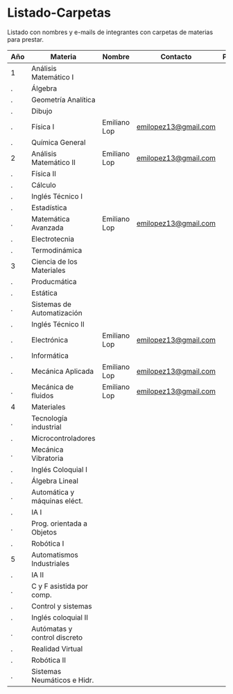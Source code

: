 # Listado-Carpetas
Listado con nombres y e-mails de integrantes con carpetas de materias para prestar.

| Año | Materia                      |    Nombre   |           Contacto           | Préstamo |
|-----|------------------------------|-------------|------------------------------|----------|
| 1   | Análisis Matemático I        |             |                              |          |
| .   | Álgebra                      |             |                              |          |
| .   | Geometría Analítica          |             |                              |          |
| .   | Dibujo                       |             |                              |          |
| .   | Física I                     |Emiliano Lop | emilopez13@gmail.com         |          |
| .   | Química General              |             |                              |          |
| 2   | Análisis Matemático II       |Emiliano Lop | emilopez13@gmail.com         |          |
| .   | Física II                    |             |                              |          |
| .   | Cálculo                      |             |                              |          |
| .   | Inglés Técnico I             |             |                              |          |
| .   | Estadística                  |             |                              |          |
| .   | Matemática Avanzada          |Emiliano Lop |emilopez13@gmail.com          |          |
| .   | Electrotecnia                |             |                              |          |
| .   | Termodinámica                |             |                              |          |
| 3   | Ciencia de los Materiales    |             |                              |          |
| .   | Producmática                 |             |                              |          |
| .   | Estática                     |             |                              |          |
| .   | Sistemas de Automatización   |             |                              |          |
| .   | Inglés Técnico II            |             |                              |          |
| .   | Electrónica                  |Emiliano Lop |  emilopez13@gmail.com        |          |
| .   | Informática                  |             |                              |          |
| .   | Mecánica Aplicada            |Emiliano Lop | emilopez13@gmail.com         |          |
| .   | Mecánica de fluidos          |Emiliano Lop |  emilopez13@gmail.com        |          |
| 4   | Materiales                   |             |                              |          |
| .   | Tecnología industrial        |             |                              |          |
| .   | Microcontroladores           |             |                              |          |
| .   | Mecánica Vibratoria          |             |                              |          |
| .   | Inglés Coloquial I           |             |                              |          |
| .   | Álgebra Lineal               |             |                              |          |
| .   | Automática y máquinas eléct. |             |                              |          |
| .   | IA I                         |             |                              |          |
| .   | Prog. orientada a Objetos    |             |                              |          |
| .   | Robótica I                   |             |                              |          |
| 5   | Automatismos Industriales    |             |                              |          |
| .   | IA II                        |             |                              |          |
| .   | C y F asistida por comp.     |             |                              |          |
| .   | Control y sistemas           |             |                              |          |
| .   | Inglés coloquial II          |             |                              |          |
| .   | Autómatas y control discreto |             |                              |          |
| .   | Realidad Virtual             |             |                              |          |
| .   | Robótica II                  |             |                              |          |
| .   | Sistemas Neumáticos e Hidr.  |             |                              |          |
